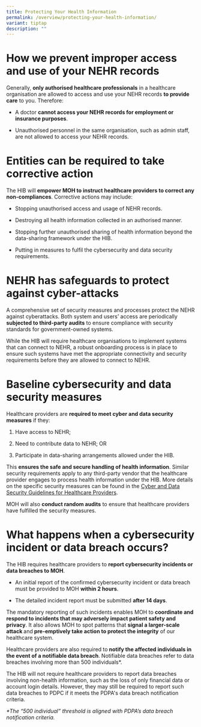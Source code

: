 ```yaml
---
title: Protecting Your Health Information
permalink: /overview/protecting-your-health-information/
variant: tiptap
description: ""
---
```

<h1>How we prevent improper access and use of your NEHR records</h1>
<p>Generally, <strong>only authorised healthcare professionals</strong> in
a healthcare organisation are allowed to access and use your NEHR records <strong>to provide care</strong> to
you. Therefore:</p>
<ul data-tight="true" class="tight">
<li>
<p>A doctor <strong>cannot access your NEHR records for employment or insurance purposes</strong>.</p>
</li>
<li>
<p>Unauthorised personnel in the same organisation, such as admin staff,
are not allowed to access your NEHR records.</p>
</li>
</ul>
<h1>Entities can be required to take corrective action</h1>
<p>The HIB will <strong>empower MOH to instruct healthcare providers to correct any non-compliances</strong>.
Corrective actions may include:</p>
<ul data-tight="true" class="tight">
<li>
<p>Stopping unauthorised access and usage of NEHR records.</p>
</li>
<li>
<p>Destroying all health information collected in an authorised manner.</p>
</li>
<li>
<p>Stopping further unauthorised sharing of health information beyond the
data-sharing framework under the HIB.</p>
</li>
<li>
<p>Putting in measures to fulfil the cybersecurity and data security requirements.</p>
</li>
</ul>
<h1>NEHR has safeguards to protect against cyber-attacks</h1>
<p>A comprehensive set of security measures and processes protect the NEHR
against cyberattacks. Both system and users’ access are periodically <strong>subjected to third-party audits</strong> to
ensure compliance with security standards for government-owned systems.
&nbsp;</p>
<p>While the HIB will require healthcare organisations to implement systems
that can connect to NEHR, a robust onboarding process is in place to ensure
such systems have met the appropriate connectivity and security requirements
before they are allowed to connect to NEHR.</p>
<h1>Baseline cybersecurity and data security measures</h1>
<p>Healthcare providers are <strong>required to meet cyber and data security measures</strong> if
they:</p>
<ol data-tight="true" class="tight">
<li>
<p>Have access to NEHR;</p>
</li>
<li>
<p>Need to contribute data to NEHR; OR</p>
</li>
<li>
<p>Participate in data-sharing arrangements allowed under the HIB.</p>
</li>
</ol>
<p>This <strong>ensures the safe and secure handling of health information</strong>.
Similar security requirements apply to any third-party vendor that the
healthcare provider engages to process health information under the HIB.
More details on the specific security measures can be found in the <a href="/files/moh cir no 85_2025_24jan2025_cyber and data security guidelines for healthcare providers_annex a.pdf" rel="noopener noreferrer nofollow" target="_blank">Cyber and Data Security Guidelines for Healthcare Providers</a>.</p>
<p>MOH will also <strong>conduct random audits</strong> to ensure that healthcare
providers have fulfilled the security measures.</p>
<h1>What happens when a cybersecurity incident or data breach occurs?</h1>
<p>The HIB requires healthcare providers to <strong>report cybersecurity incidents or data breaches to MOH</strong>.</p>
<ul data-tight="true" class="tight">
<li>
<p>An initial report of the confirmed cybersecurity incident or data breach
must be provided to MOH <strong>within 2 hours</strong>.</p>
</li>
<li>
<p>The detailed incident report must be submitted <strong>after 14 days</strong>.</p>
</li>
</ul>
<p>The mandatory reporting of such incidents enables MOH to <strong>coordinate and respond to incidents that may adversely impact patient safety and privacy</strong>.
It also allows MOH to spot patterns that <strong>signal a larger-scale attack </strong>and<strong> pre-emptively take action to protect the integrity</strong> of
our healthcare system.</p>
<p>Healthcare providers are also required to<strong> notify the affected individuals in the event of a notifiable data breach</strong>.
Notifiable data breaches refer to data breaches involving more than 500
individuals*.</p>
<p>The HIB will not require healthcare providers to report data breaches
involving non-health information, such as the loss of only financial data
or account login details. However, they may still be required to report
such data breaches to PDPC if it meets the PDPA's data breach notification
criteria.</p>
<p><em>*The “500 individual” threshold is aligned with PDPA’s data breach notification criteria.</em>
</p>
<h1></h1>
<p></p>